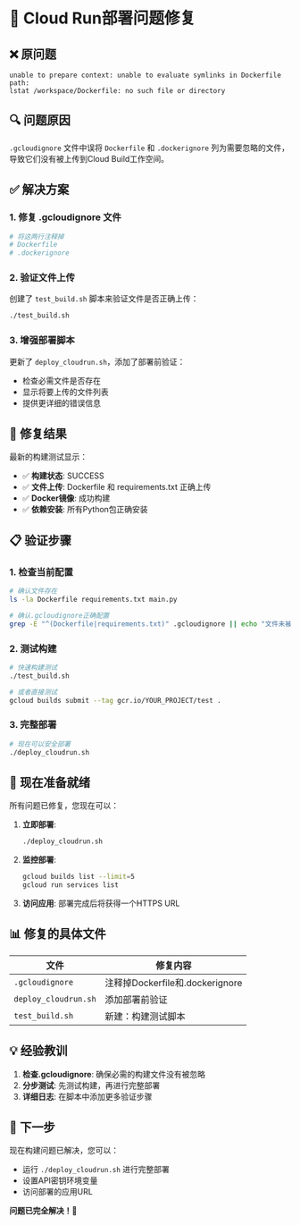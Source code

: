 # 🔧 Cloud Run部署问题修复

## ❌ 原问题
```
unable to prepare context: unable to evaluate symlinks in Dockerfile path: 
lstat /workspace/Dockerfile: no such file or directory
```

## 🔍 问题原因
`.gcloudignore` 文件中误将 `Dockerfile` 和 `.dockerignore` 列为需要忽略的文件，导致它们没有被上传到Cloud Build工作空间。

## ✅ 解决方案

### 1. 修复 .gcloudignore 文件
```bash
# 将这两行注释掉
# Dockerfile
# .dockerignore
```

### 2. 验证文件上传
创建了 `test_build.sh` 脚本来验证文件是否正确上传：
```bash
./test_build.sh
```

### 3. 增强部署脚本
更新了 `deploy_cloudrun.sh`，添加了部署前验证：
- 检查必需文件是否存在
- 显示将要上传的文件列表
- 提供更详细的错误信息

## 🎉 修复结果

最新的构建测试显示：
- ✅ **构建状态**: SUCCESS  
- ✅ **文件上传**: Dockerfile 和 requirements.txt 正确上传
- ✅ **Docker镜像**: 成功构建
- ✅ **依赖安装**: 所有Python包正确安装

## 📋 验证步骤

### 1. 检查当前配置
```bash
# 确认文件存在
ls -la Dockerfile requirements.txt main.py

# 确认.gcloudignore正确配置
grep -E "^(Dockerfile|requirements.txt)" .gcloudignore || echo "文件未被忽略 ✅"
```

### 2. 测试构建
```bash
# 快速构建测试
./test_build.sh

# 或者直接测试
gcloud builds submit --tag gcr.io/YOUR_PROJECT/test .
```

### 3. 完整部署
```bash
# 现在可以安全部署
./deploy_cloudrun.sh
```

## 🚀 现在准备就绪

所有问题已修复，您现在可以：

1. **立即部署**:
   ```bash
   ./deploy_cloudrun.sh
   ```

2. **监控部署**:
   ```bash
   gcloud builds list --limit=5
   gcloud run services list
   ```

3. **访问应用**:
   部署完成后将获得一个HTTPS URL

## 📊 修复的具体文件

| 文件 | 修复内容 |
|------|----------|
| `.gcloudignore` | 注释掉Dockerfile和.dockerignore |
| `deploy_cloudrun.sh` | 添加部署前验证 |
| `test_build.sh` | 新建：构建测试脚本 |

## 💡 经验教训

1. **检查.gcloudignore**: 确保必需的构建文件没有被忽略
2. **分步测试**: 先测试构建，再进行完整部署
3. **详细日志**: 在脚本中添加更多验证步骤

## 🎯 下一步

现在构建问题已解决，您可以：
- 运行 `./deploy_cloudrun.sh` 进行完整部署
- 设置API密钥环境变量
- 访问部署的应用URL

**问题已完全解决！🎉**